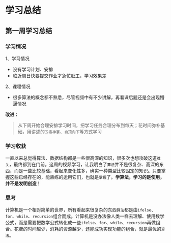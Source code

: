 # 学习总结

## 第一周学习总结

### 学习情况

1、学习情况
 * 没有学习计划、安排
 * 临近周日快要提交作业才急忙赶工，学习效果差

2、课程情况
 * 很多算法的概念都不熟悉，尽管视频中有不少讲解，再看课后题还是会出现懵逼情况
  
 **改进：**
 > 从下周开始合理安排学习时间，把学习任务合理分布到每天；花时间弥补基础，用讲述的`五毒神掌`、`自顶向下`等方式学习


### 学习收获

一直以来总觉得算法、数据结构都是一些很高深的知识，很多次也想攻破这道`难关`，最终都到在门前。这周的视频学习，让我明白了`算法`并不是很复杂、高深的东西，而是一些比较基础，看起来变化性多，确实一种类型比较固定的知识。只要掌握这些已经存在的，能熟练的运用它们，也就是`掌握`了。**学算法，学习的是使用，并不是发明创造！**


### 思考

计算机是一个相对简单的世界，所有看起来很复杂的东西`算法`都是由`ifelse`、`for`、`while`、`recursion`组合而成。计算机是没办法像人类一样去理解、使用数学公式，而是需要把数学公式转化成一些`ifelse`、`for`、`while`、`recursion`再做组合。花费的时间越少，消耗的资源越少，还能成功实现功能的组合，就是最优的`算法`。

